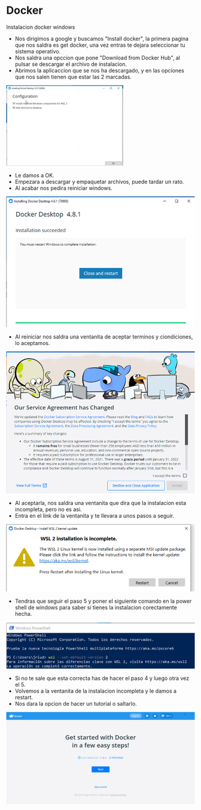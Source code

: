 # Docker
Instalacion docker windows
<br>

- Nos dirigimos a google y buscamos "Install docker", la primera pagina que nos saldra es get docker, una vez entras te dejara seleccionar tu sistema operativo.
- Nos saldra una opccion que pone "Download from Docker Hub", al pulsar se descargar el archivo de instalacion.
- Abrimos la aplicaccion que se nos ha descargado, y en las opciones que nos salen tienen que estar las 2 marcadas.
<img src="dokker1.png"/>

- Le damos a OK.
- Empezara a descargar y empaquetar archivos, puede tardar un rato.
- Al acabar nos pedira reiniciar windows.
<img src="dokker2.png"/>

- Al reiniciar nos saldra una ventanita de aceptar terminos y ciondiciones, lo aceptamos.
<img src="dokker3.png"/>

- Al aceptarla, nos saldra una ventanita que dira que la instalacion esta incompleta, pero no es asi.
- Entra en el link de la ventanita y te llevara a unos pasos a seguir.
<img src="dokker4.png"/>

- Tendras que seguir el paso 5 y poner el siguiente comando en la power shell de windows para saber si tienes la instalacion corectamente hecha.
<img src="dokker5.png"/>

- Si no te sale que esta correcta has de hacer el paso 4 y luego otra vez el 5.
- Volvemos a la ventanita de la instalacion incompleta y le damos a restart.
- Nos dara la opcion de hacer un tutorial o saltarlo.
<img src="dokker6.png"/>

